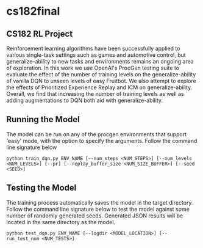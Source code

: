 # cs182final

## CS182 RL Project

Reinforcement learning algorithms have been successfully applied to various single-task settings such as games and automotive control, but generalize-ability to new tasks and environments remains an ongoing area of exploration. In this work we use OpenAI's ProcGen testing suite to evaluate the effect of the number of training levels on the generalize-ability of vanilla DQN to unseen levels of easy Fruitbot. We also attempt to explore the effects of Prioritized Experience Replay and ICM on generalize-ability. Overall, we find that increasing the number of training levels as well as adding augmentations to DQN both aid with generalize-ability.

## Running the Model

The model can be run on any of the procgen environments that support 'easy' mode, with the option to specify the arguments. Follow the command line signature below

```
python train_dqn.py ENV_NAME [--num_steps <NUM_STEPS>] [--num_levels <NUM_LEVELS>] [--pr] [--replay_buffer_size <NUM_SIZE_BUFFER>] [--seed <SEED>]
```

## Testing the Model

The training process automatically saves the model in the target directory. Follow the command line signature below to test the model against some number of randomly generated seeds. Generated JSON results will be located in the same directory as the model.

```
python test_dqn.py ENV_NAME [--logdir <MODEL_LOCATION>] [--run_test_num <NUM_TESTS>]
```
